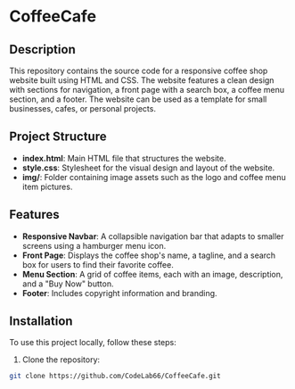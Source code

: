 # CoffeeCafe

## Description
This repository contains the source code for a responsive coffee shop website built using HTML and CSS. The website features a clean design with sections for navigation, a front page with a search box, a coffee menu section, and a footer. The website can be used as a template for small businesses, cafes, or personal projects.

## Project Structure

- **index.html**: Main HTML file that structures the website.
- **style.css**: Stylesheet for the visual design and layout of the website.
- **img/**: Folder containing image assets such as the logo and coffee menu item pictures.

## Features
- **Responsive Navbar**: A collapsible navigation bar that adapts to smaller screens using a hamburger menu icon.
- **Front Page**: Displays the coffee shop's name, a tagline, and a search box for users to find their favorite coffee.
- **Menu Section**: A grid of coffee items, each with an image, description, and a "Buy Now" button.
- **Footer**: Includes copyright information and branding.

## Installation
To use this project locally, follow these steps:
1. Clone the repository:
  ```bash
  git clone https://github.com/CodeLab66/CoffeeCafe.git
